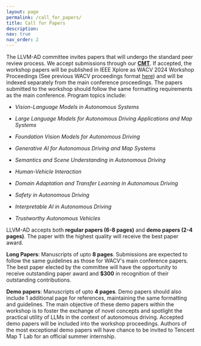 ```yaml
---
layout: page
permalink: /call_for_papers/
title: Call for Papers
description:
nav: true
nav_order: 2
---
```


<!-- For now, this page is assumed to be a static description of your courses. You can convert it to a collection similar to `_projects/` so that you can have a dedicated page for each course.

Organize your courses by years, topics, or universities, however you like! -->

The LLVM-AD committee invites papers that will undergo the standard peer review process. We accept submissions through our **[CMT](https://cmt3.research.microsoft.com/LLVMAD2024)**. If accepted, the workshop papers will be published in IEEE Xplore as WACV 2024 Workshop Proceedings (See previous WACV proceedings format [here](https://openaccess.thecvf.com/WACV2023_workshops/menu)) and will be indexed separately from the main conference proceedings. The papers submitted to the workshop should follow the same formatting requirements as the main conference. Program topics include:

- *Vision-Language Models in Autonomous Systems*

- *Large Language Models for Autonomous Driving Applications and Map Systems*

- *Foundation Vision Models for Autonomous Driving*

- *Generative AI for Autonomous Driving and Map Systems*

- *Semantics and Scene Understanding in Autonomous Driving*

- *Human-Vehicle Interaction*

- *Domain Adaptation and Transfer Learning in Autonomous Driving*

- *Safety in Autonomous Driving*

- *Interpretable AI in Autonomous Driving*

- *Trustworthy Autonomous Vehicles*

<!-- The first LLVM-AD workshop invites submissions that contribute to the progression of LLVM within the domain of autonomous driving. We are particularly interested in bridging the gap between the rich image and language data found within the context of autonomous driving. Our primary areas of interest are: a). Traffic Scene Understanding enhanced by LLVMs and 
b). Human-Vehicle Interactions driven by LLVMs. The detail will be released soon.


If accepted, the workshop papers will be published in IEEE Xplore as WACV 2024 Workshop Proceedings and will be indexed separately from the main conference proceedings. The papers submitted to the workshop should follow the same formatting requirements as the main conference. -->

LLVM-AD accepts both **regular papers (6-8 pages)** and **demo papers (2-4 pages)**. The paper with the highest quality will receive the best paper award. 

**Long Papers**: Manuscripts of upto **8 pages**. Submissions are expected to follow the same guidelines as those for WACV's main conference papers. The best paper elected by the committee will have the opportunity to receive outstanding paper award and **\$300** in recognition of their outstanding contributions.

**Demo papers**: Manuscripts of upto **4 pages**. Demo papers should also include 1 additional page for references, maintaining the same formatting and guidelines. The main objective of these demo papers within the workshop is to foster the exchange of novel concepts and spotlight the practical utility of LLMs in the context of autonomous driving. Accepted demo papers will be included into the workshop proceedings. Authors of the most exceptional demo papers will have chance to be invited to Tencent Map T Lab for an official summer internship.

